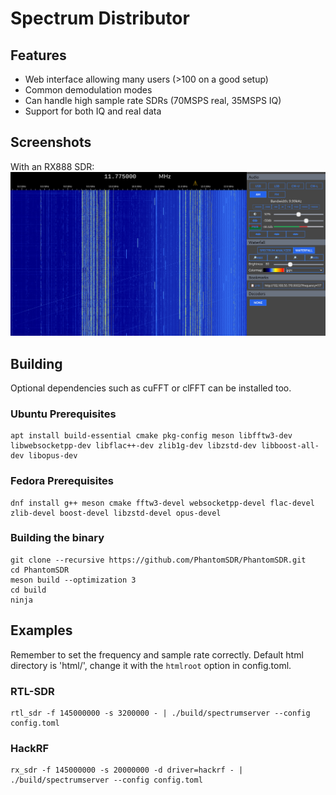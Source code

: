 # Spectrum Distributor

## Features
- Web interface allowing many users (>100 on a good setup)
- Common demodulation modes
- Can handle high sample rate SDRs (70MSPS real, 35MSPS IQ)
- Support for both IQ and real data

## Screenshots

With an RX888 SDR:
![Screenshot](/docs/screenshot.jpg)

## Building
Optional dependencies such as cuFFT or clFFT can be installed too.
### Ubuntu Prerequisites
```
apt install build-essential cmake pkg-config meson libfftw3-dev libwebsocketpp-dev libflac++-dev zlib1g-dev libzstd-dev libboost-all-dev libopus-dev
```

### Fedora Prerequisites
```
dnf install g++ meson cmake fftw3-devel websocketpp-devel flac-devel zlib-devel boost-devel libzstd-devel opus-devel
```

### Building the binary
```
git clone --recursive https://github.com/PhantomSDR/PhantomSDR.git
cd PhantomSDR
meson build --optimization 3
cd build
ninja
```

## Examples
Remember to set the frequency and sample rate correctly. Default html directory is 'html/', change it with the `htmlroot` option in config.toml.
### RTL-SDR
```
rtl_sdr -f 145000000 -s 3200000 - | ./build/spectrumserver --config config.toml
```
### HackRF
```
rx_sdr -f 145000000 -s 20000000 -d driver=hackrf - | ./build/spectrumserver --config config.toml
```
